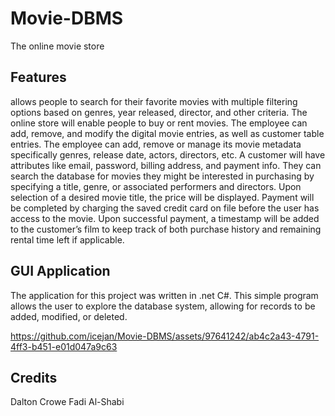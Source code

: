 # Movie-DBMS
The online movie store

## Features
allows people to search for their favorite movies with multiple filtering options based on genres, year released, director, and other criteria. 
The online store will enable people to buy or rent movies. 
The employee can add, remove, and modify the digital movie entries, as well as customer table entries. 
The employee can add, remove or manage its movie metadata specifically genres, release date, actors, directors, etc.
A customer will have attributes like email, password, billing address, and payment info. They can search the database for movies they might be interested in purchasing by specifying a title, genre, or associated performers and directors. Upon selection of a desired movie title, the price will be displayed. 
Payment will be completed by charging the saved credit card on file before the user has access to the movie. Upon successful payment, a timestamp will be added to the customer’s film to keep track of both purchase history and remaining rental time left if applicable.

## GUI Application
The application for this project was written in .net C#. This simple program allows the user to explore the database system, allowing for records to be added, modified, or deleted.

https://github.com/icejan/Movie-DBMS/assets/97641242/ab4c2a43-4791-4ff3-b451-e01d047a9c63

## Credits
Dalton Crowe
Fadi Al-Shabi
